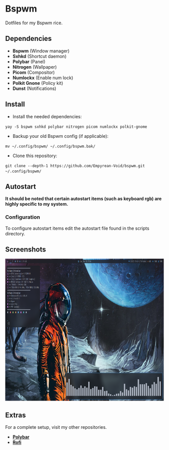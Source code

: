 # Bspwm

Dotfiles for my Bspwm rice.

## Dependencies

- **Bspwm** (Window manager)
- **Sxhkd** (Shortcut daemon)
- **Polybar** (Panel)
- **Nitrogen** (Wallpaper)
- **Picom** (Compositor)
- **Numlockx** (Enable num lock)
- **Polkit Gnone** (Policy kit)
- **Dunst** (Notifications)

## Install

- Install the needed dependencies:

`yay -S bspwm sxhkd polybar nitrogen picom numlockx polkit-gnome`

- Backup your old Bspwm config (if applicable):

`mv ~/.config/bspwm/ ~/.config/bspwm.bak/`

- Clone this repository:

`git clone --depth-1 https://github.com/Empyrean-Void/bspwm.git ~/.config/bspwm/`

## Autostart

**It should be noted that certain autostart items (such as keyboard rgb) are highly specific to my system.**

### Configuration

To configure autostart items edit the autostart file found in the scripts directory.

## Screenshots

<img src="images/screenshot.png" width="800" height="450">

## Extras

For a complete setup, visit my other repositories.

- [**Polybar**](https://github.com/Empyrean-Void/polybar.git)
- [**Rofi**](https://github.com/Empyrean-Void/rofi.git)
